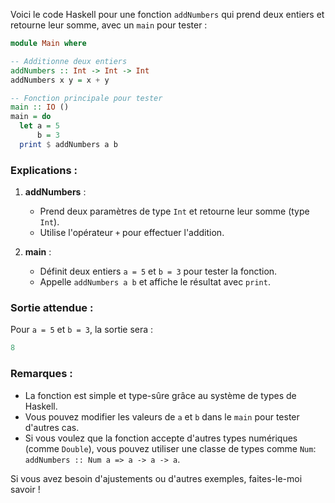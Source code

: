 Voici le code Haskell pour une fonction `addNumbers` qui prend deux entiers et retourne leur somme, avec un `main` pour tester :

```haskell
module Main where

-- Additionne deux entiers
addNumbers :: Int -> Int -> Int
addNumbers x y = x + y

-- Fonction principale pour tester
main :: IO ()
main = do
  let a = 5
      b = 3
  print $ addNumbers a b
```

### Explications :
1. **addNumbers** :
   - Prend deux paramètres de type `Int` et retourne leur somme (type `Int`).
   - Utilise l'opérateur `+` pour effectuer l'addition.

2. **main** :
   - Définit deux entiers `a = 5` et `b = 3` pour tester la fonction.
   - Appelle `addNumbers a b` et affiche le résultat avec `print`.

### Sortie attendue :
Pour `a = 5` et `b = 3`, la sortie sera :
```haskell
8
```

### Remarques :
- La fonction est simple et type-sûre grâce au système de types de Haskell.
- Vous pouvez modifier les valeurs de `a` et `b` dans le `main` pour tester d'autres cas.
- Si vous voulez que la fonction accepte d'autres types numériques (comme `Double`), vous pouvez utiliser une classe de types comme `Num`: `addNumbers :: Num a => a -> a -> a`.

Si vous avez besoin d'ajustements ou d'autres exemples, faites-le-moi savoir !

